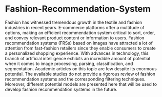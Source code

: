 # Fashion-Recommendation-System
Fashion has witnessed tremendous growth in the textile and fashion industries in recent years. E-commerce platforms offer a multitude of options, making an efficient recommendation system critical to sort, order, and convey relevant product content or information to users. Fashion recommendation systems (FRSs) based on images have attracted a lot of attention from fast-fashion retailers since they enable consumers to create a personalized shopping experience. With advances in technology, this branch of artificial intelligence exhibits an incredible amount of potential when it comes to image processing, parsing, classification, and segmentation. Academic articles on this topic are few despite its enormous potential. The available studies do not provide a rigorous review of fashion recommendation systems and the corresponding filtering techniques.  Moreover, different potential models are presented here that will be used to develop fashion recommendation systems in the future.
